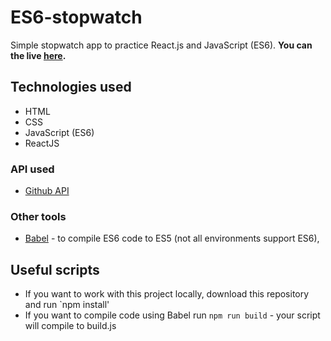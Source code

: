 # ES6-stopwatch
Simple stopwatch app to practice React.js and JavaScript (ES6).
**You can the live [here](https://galdranorn.github.io/ES6-stopwatch/).**

## Technologies used
  - HTML
  - CSS
  - JavaScript (ES6)
  - ReactJS

### API used
  - [Github API](https://developer.github.com/v3/)

### Other tools
  - [Babel](https://babeljs.io/) - to compile ES6 code to ES5 (not all environments support ES6),

## Useful scripts
  - If you want to work with this project locally, download this repository and run `npm install'
  - If you want to compile code using Babel run `npm run build` - your script will compile to build.js
